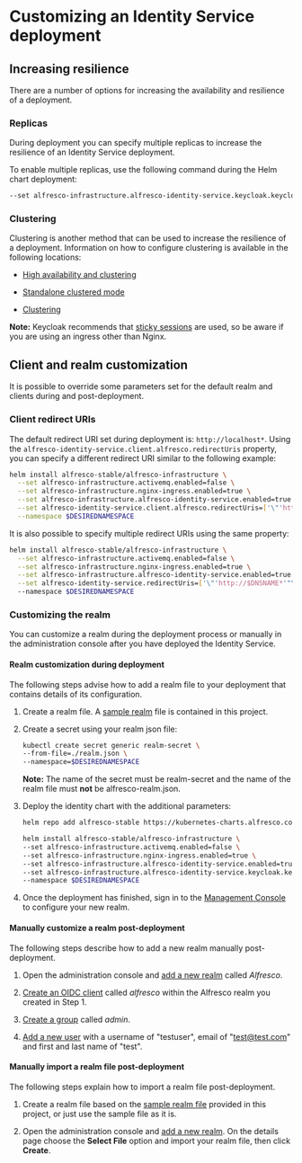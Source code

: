 # Customizing an Identity Service deployment

## Increasing resilience
There are a number of options for increasing the availability and resilience of a deployment.

### Replicas
During deployment you can specify multiple replicas to increase the resilience of an Identity Service deployment.

To enable multiple replicas, use the following command during the Helm chart deployment:

```bash
--set alfresco-infrastructure.alfresco-identity-service.keycloak.keycloak.replicas=3
```

### Clustering

Clustering is another method that can be used to increase the resilience of a deployment. Information on how to configure clustering is available in the following locations:


* [High availability and clustering](https://github.com/helm/charts/tree/master/stable/keycloak#high-availability-and-clustering)


* [Standalone clustered mode](https://www.keycloak.org/docs/4.5/server_installation/#standalone-clustered-configuration)


* [Clustering](https://www.keycloak.org/docs/4.5/server_installation/#_clustering)


**Note:** Keycloak recommends that [sticky sessions](https://www.keycloak.org/docs/4.5/server_installation/#sticky-sessions) are used, so be aware if you are using an ingress other than Nginx.

## Client and realm customization
It is possible to override some parameters set for the default realm and clients during and post-deployment.

### Client redirect URIs

The default redirect URI set during deployment is: `http://localhost*`. Using the `alfresco-identity-service.client.alfresco.redirectUris` property, you can specify a different redirect URI similar to the following example:

```bash
helm install alfresco-stable/alfresco-infrastructure \
  --set alfresco-infrastructure.activemq.enabled=false \
  --set alfresco-infrastructure.nginx-ingress.enabled=true \
  --set alfresco-infrastructure.alfresco-identity-service.enabled=true \
  --set alfresco-identity-service.client.alfresco.redirectUris=['\"'http://$DNSNAME*'"\'] \
  --namespace $DESIREDNAMESPACE
```

It is also possible to specify multiple redirect URIs using the same property:

```bash
helm install alfresco-stable/alfresco-infrastructure \
  --set alfresco-infrastructure.activemq.enabled=false \
  --set alfresco-infrastructure.nginx-ingress.enabled=true \
  --set alfresco-infrastructure.alfresco-identity-service.enabled=true \
  --set alfresco-identity-service.redirectUris=['\"'http://$DNSNAME*'"\'',''\"'http://$DNSNAME1*'"\'',''\"'http://$DNSNAME2*'"\']` \
  --namespace $DESIREDNAMESPACE
```

### Customizing the realm
You can customize a realm during the deployment process or manually in the administration console after you have deployed the Identity Service.

#### Realm customization during deployment
The following steps advise how to add a realm file to your deployment that contains details of its configuration.

1. Create a realm file. A [sample realm](../../helm/alfresco-identity-service/alfresco-realm.json) file is contained in this project.

2. Create a secret using your realm json file:

	```bash
	kubectl create secret generic realm-secret \
  	--from-file=./realm.json \
  	--namespace=$DESIREDNAMESPACE
	```

	**Note:** The name of the secret must be realm-secret and the name of the realm file must **not** be alfresco-realm.json.

3. Deploy the identity chart with the additional parameters:

	```bash
	helm repo add alfresco-stable https://kubernetes-charts.alfresco.com/stable

	helm install alfresco-stable/alfresco-infrastructure \
  	--set alfresco-infrastructure.activemq.enabled=false \
  	--set alfresco-infrastructure.nginx-ingress.enabled=true \
  	--set alfresco-infrastructure.alfresco-identity-service.enabled=true \
  	--set alfresco-infrastructure.alfresco-identity-service.keycloak.keycloak.extraArgs="-Dkeycloak.import=/realm/realm.json" \
  	--namespace $DESIREDNAMESPACE
	```

4. Once the deployment has finished, sign in to the [Management Console](http://www.keycloak.org/docs/4.5/server_admin/index.html#admin-console) to configure your new realm.

#### Manually customize a realm post-deployment
The following steps describe how to add a new realm manually post-deployment.

1. Open the administration console and [add a new realm](http://www.keycloak.org/docs/4.5/server_admin/index.html#_create-realm) called *Alfresco*.

2. [Create an OIDC client](http://www.keycloak.org/docs/4.5/server_admin/index.html#oidc-clients) called *alfresco* within the Alfresco realm you created in Step 1.

3. [Create a group](http://www.keycloak.org/docs/4.5/server_admin/index.html#groups) called *admin*.

4. [Add a new user](http://www.keycloak.org/docs/4.5/server_admin/index.html#_create-new-user) with a username of "testuser", email of "test@test.com" and first and last name of "test".

#### Manually import a realm file post-deployment
The following steps explain how to import a realm file post-deployment.

1. Create a realm file based on the [sample realm file](../../helm/alfresco-identity-service/alfresco-realm.json) provided in this project, or just use the sample file as it is.

2. Open the administration console and [add a new realm](http://www.keycloak.org/docs/4.5/server_admin/index.html#_create-realm). On the details page choose the **Select File** option and import your realm file, then click **Create**.
